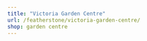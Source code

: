 ```yaml
---
title: "Victoria Garden Centre"
url: /featherstone/victoria-garden-centre/
shop: garden centre
---
```

